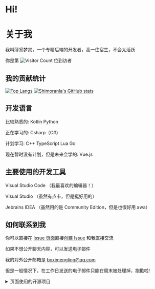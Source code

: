 # Hi!

# 关于我

我叫薄奚梦灵，一个专精后端的开发者，高一住宿生，不会太活跃

你是第 ![Visitor Count](https://profile-counter.glitch.me/shimoranla/count.svg) 位到访者

## 我的贡献统计
[![Top Langs](https://github-readme-stats.vercel.app/api/top-langs/?username=shimoranla)](https://github.com/anuraghazra/github-readme-stats)
[![Shimoranla's GitHub stats](https://github-readme-stats.vercel.app/api?username=shimoranla)](https://github.com/anuraghazra/github-readme-stats)

## 开发语言

比较熟悉的: Kotlin Python

正在学习的: Csharp（C#）  

计划学习: C++ TypeScript Lua Go

现在暂时没有计划，但是未来会学的: Vue.js

## 主要使用的开发工具

Visual Studio Code （我最喜欢的编辑器！）

Visual Studio （虽然有点卡，但是挺好用的）

Jebrains IDEA （虽然用的是 Community Edition，但是也很好用 awa）

## 如何联系到我

你可以直接在 [Issue 页面](https://github.com/shimoranla/shimoranla/issues)直接[创建 Issue](https://github.com/shimoranla/shimoranla/issues/new?assignees=shimoranla&labels=&projects=&template=-talk--talk-with-me.md&title=%5BTalk%5D+) 和我直接交流

如果不想公开聊天内容，可以发送电子邮件

我的对外公开邮箱是 boximengling@qq.com

但是一般情况下，在工作日发送的电子邮件只能在周末被处理掉，抱歉啦!

<details>
<summary>页面使用的开源项目</summary>  

  [anuraghazra/github-readme-stats](https://github.com/anuraghazra/github-readme-stats/blob/master/docs/readme_cn.md)

</details>
